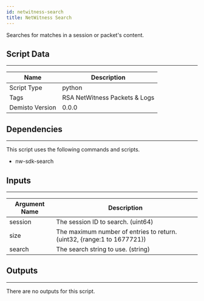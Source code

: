 ```yaml
---
id: netwitness-search
title: NetWitness Search
---
```


Searches for matches in a session or packet's content.

## Script Data
---

| **Name** | **Description** |
| --- | --- |
| Script Type | python |
| Tags | RSA NetWitness Packets & Logs |
| Demisto Version | 0.0.0 |

## Dependencies
---
This script uses the following commands and scripts.
* nw-sdk-search

## Inputs
---

| **Argument Name** | **Description** |
| --- | --- |
| session | The session ID to search. (uint64) |
| size |  The maximum number of entries to return. (uint32, {range:1 to 1677721}) |
| search | The search string to use. (string) |

## Outputs
---
There are no outputs for this script.
